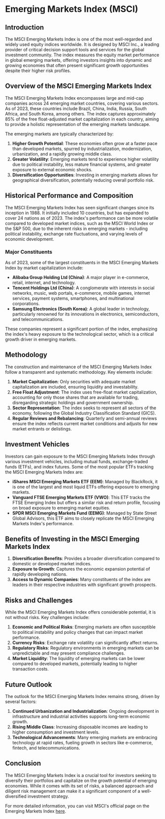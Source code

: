# Emerging Markets Index (MSCI)

## Introduction
The MSCI Emerging Markets Index is one of the most well-regarded and widely used equity indices worldwide. It is designed by MSCI Inc., a leading provider of critical decision support tools and services for the global investment community. The index measures the equity market performance in global emerging markets, offering investors insights into dynamic and growing economies that often present significant growth opportunities despite their higher risk profiles.

## Overview of the MSCI Emerging Markets Index
The MSCI Emerging Markets Index encompasses large and mid-cap companies across 24 emerging market countries, covering various sectors. As of 2023, these countries include Brazil, China, India, Russia, South Africa, and South Korea, among others. The index captures approximately 85% of the free float-adjusted market capitalization in each country, aiming to provide a holistic representation of the emerging markets landscape.

The emerging markets are typically characterized by:

1. **Higher Growth Potential**: These economies often grow at a faster pace than developed markets, spurred by industrialization, modernization, urbanization, and a rapidly growing middle class.
2. **Greater Volatility**: Emerging markets tend to experience higher volatility due to political instability, less mature financial systems, and greater exposure to external economic shocks.
3. **Diversification Opportunities**: Investing in emerging markets allows for geographical diversification, potentially reducing overall portfolio risk.

## Historical Performance and Composition
The MSCI Emerging Markets Index has seen significant changes since its inception in 1988. It initially included 10 countries, but has expanded to cover 24 nations as of 2023. The index's performance can be more volatile compared to developed market indices, such as the MSCI World Index or the S&P 500, due to the inherent risks in emerging markets - including political instability, exchange rate fluctuations, and varying levels of economic development.

### Major Constituents
As of 2023, some of the largest constituents in the MSCI Emerging Markets Index by market capitalization include:

- **Alibaba Group Holding Ltd (China)**: A major player in e-commerce, retail, internet, and technology.
- **Tencent Holdings Ltd (China)**: A conglomerate with interests in social networks, music, web portals, e-commerce, mobile games, internet services, payment systems, smartphones, and multinational corporations.
- **Samsung Electronics (South Korea)**: A global leader in technology, particularly renowned for its innovations in electronics, semiconductors, and telecommunications.

These companies represent a significant portion of the index, emphasizing the index's heavy exposure to the technological sector, which is a critical growth driver in emerging markets.

## Methodology
The construction and maintenance of the MSCI Emerging Markets Index follow a transparent and systematic methodology. Key elements include:

1. **Market Capitalization**: Only securities with adequate market capitalization are included, ensuring liquidity and investability.
2. **Free Float Adjustment**: The index uses free-float market capitalization, accounting for only those shares that are available for trading, disregarding strategic holdings and government ownership.
3. **Sector Representation**: The index seeks to represent all sectors of the economy, following the Global Industry Classification Standard (GICS).
4. **Regular Reviews and Rebalancing**: Quarterly and semi-annual reviews ensure the index reflects current market conditions and adjusts for new market entrants or delistings.

## Investment Vehicles
Investors can gain exposure to the MSCI Emerging Markets Index through various investment vehicles, including mutual funds, exchange-traded funds (ETFs), and index futures. Some of the most popular ETFs tracking the MSCI Emerging Markets Index are:

- **iShares MSCI Emerging Markets ETF (EEM)**: Managed by BlackRock, it is one of the largest and most liquid ETFs offering exposure to emerging markets.
- **Vanguard FTSE Emerging Markets ETF (VWO)**: This ETF tracks the FTSE Emerging Index but offers a similar risk and return profile, focusing on broad exposure to emerging market equities.
- **SPDR MSCI Emerging Markets Fund (EEMG)**: Managed by State Street Global Advisors, this ETF aims to closely replicate the MSCI Emerging Markets Index's performance.

## Benefits of Investing in the MSCI Emerging Markets Index
1. **Diversification Benefits**: Provides a broader diversification compared to domestic or developed market indices.
2. **Exposure to Growth**: Captures the economic expansion potential of rapidly developing nations.
3. **Access to Dynamic Companies**: Many constituents of the index are leaders in their respective industries with significant growth prospects.

## Risks and Challenges
While the MSCI Emerging Markets Index offers considerable potential, it is not without risks. Key challenges include:

1. **Economic and Political Risks**: Emerging markets are often susceptible to political instability and policy changes that can impact market performance.
2. **Currency Risks**: Exchange rate volatility can significantly affect returns.
3. **Regulatory Risks**: Regulatory environments in emerging markets can be unpredictable and may present compliance challenges.
4. **Market Liquidity**: The liquidity of emerging markets can be lower compared to developed markets, potentially leading to higher transaction costs.

## Future Outlook
The outlook for the MSCI Emerging Markets Index remains strong, driven by several factors:

1. **Continued Urbanization and Industrialization**: Ongoing development in infrastructure and industrial activities supports long-term economic growth.
2. **Rising Middle Class**: Increasing disposable incomes are leading to higher consumption and investment levels.
3. **Technological Advancements**: Many emerging markets are embracing technology at rapid rates, fueling growth in sectors like e-commerce, fintech, and telecommunications.

## Conclusion
The MSCI Emerging Markets Index is a crucial tool for investors seeking to diversify their portfolios and capitalize on the growth potential of emerging economies. While it comes with its set of risks, a balanced approach and diligent risk management can make it a significant component of a well-diversified investment strategy.

For more detailed information, you can visit MSCI's official page on the Emerging Markets Index [here](https://www.msci.com/emerging-markets).
